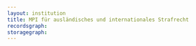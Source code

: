 ```yaml
---
layout: institution
title: MPI für ausländisches und internationales Strafrecht
recordsgraph: 
storagegraph: 
---
```

